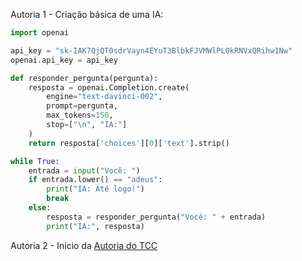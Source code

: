 Autoria 1 - Criação básica de uma IA:
```python
import openai

api_key = "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"
openai.api_key = api_key

def responder_pergunta(pergunta):
    resposta = openai.Completion.create(
        engine="text-davinci-002",
        prompt=pergunta,
        max_tokens=150,
        stop=["\n", "IA:"]
    )
    return resposta['choices'][0]['text'].strip()

while True:
    entrada = input("Você: ")
    if entrada.lower() == "adeus":
        print("IA: Até logo!")
        break
    else:
        resposta = responder_pergunta("Você: " + entrada)
        print("IA:", resposta)
```

Autoria 2 - Início da [Autoria do TCC](https://github.com/Hugo-Team)
